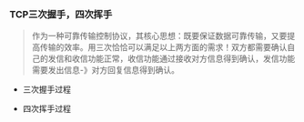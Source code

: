 ### TCP三次握手，四次挥手
> 作为一种可靠传输控制协议，其核心思想：既要保证数据可靠传输，又要提高传输的效率。用三次恰恰可以满足以上两方面的需求！双方都需要确认自己的发信和收信功能正常，收信功能通过接收对方信息得到确认，发信功能需要发出信息-》对方回复信息得到确认。

* 三次握手过程


* 四次挥手过程